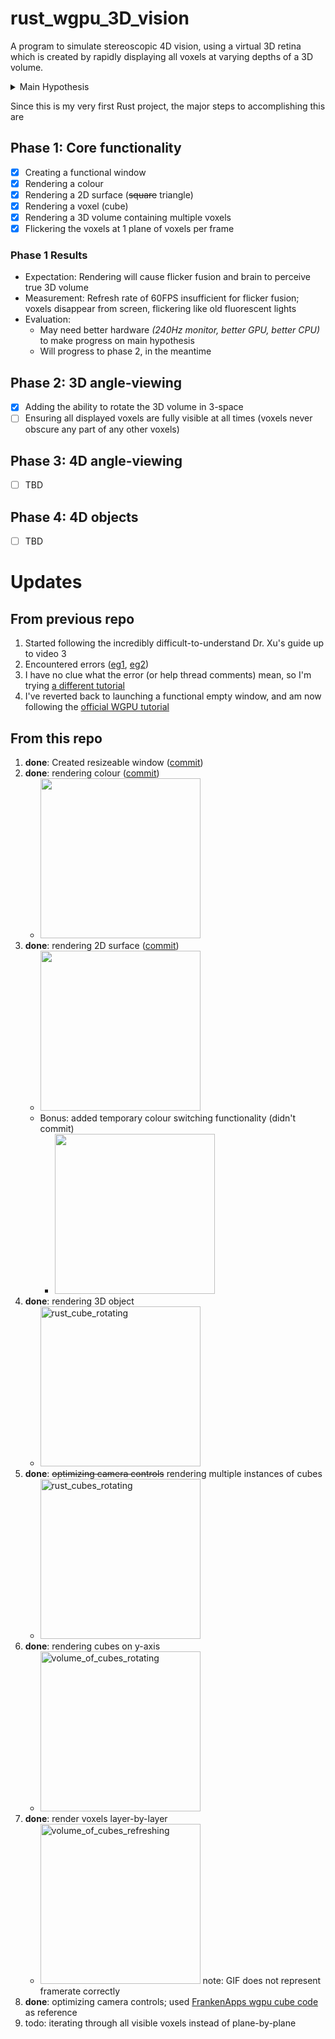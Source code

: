 # rust_wgpu_3D_vision
A program to simulate stereoscopic 4D vision, using a virtual 3D retina which is created by rapidly displaying all voxels at varying depths of a 3D volume.

<details>
<summary>Main Hypothesis</summary>

If we display a 3D object on a 2D screen by rendering multiple layers (or voxels) of its outer and internal textures (like an MRI) fast enough to refresh all voxels composing the object 10-20 times per second (aka VPS or volumes-per-second), then our brains may interpret and process this 3D voxel space as true 3D vision.

**Reasoning:** The voxels would simulate 4D photons hitting a 3D retina, and the brain should process this the same as it's already doing for the 3D photons hitting your 2D retinas as you're reading this.
  
Essentially, this is using time (via [flicker fusion](https://en.wikipedia.org/wiki/Flicker_fusion_threshold)) to extend our 2-dimensional vision into 3D.

If this works, then not only will the brain perceive true 3D volume vision, but also we can create two virtual 3D screens which display from two different 4D angles (simulating two 3D retinas, or two 4D eyes), which the brain may process into 4D binocular vision, letting us perceive 4D parallax & depth.
</details>

Since this is my very first Rust project, the major steps to accomplishing this are

## Phase 1: Core functionality
- [x] Creating a functional window
- [x] Rendering a colour
- [x] Rendering a 2D surface (~~square~~ triangle)
- [x] Rendering a voxel (cube)
- [x] Rendering a 3D volume containing multiple voxels
- [x] Flickering the voxels at 1 plane of voxels per frame

### Phase 1 Results
- Expectation: Rendering will cause flicker fusion and brain to perceive true 3D volume
- Measurement: Refresh rate of 60FPS insufficient for flicker fusion; voxels disappear from screen, flickering like old fluorescent lights
- Evaluation:
   - May need better hardware *(240Hz monitor, better GPU, better CPU)* to make progress on main hypothesis
   - Will progress to phase 2, in the meantime

## Phase 2: 3D angle-viewing
- [x] Adding the ability to rotate the 3D volume in 3-space
- [ ] Ensuring all displayed voxels are fully visible at all times (voxels never obscure any part of any other voxels)

## Phase 3: 4D angle-viewing
- [ ] TBD

## Phase 4: 4D objects
- [ ] TBD

# Updates

## From previous repo

1. Started following the incredibly difficult-to-understand Dr. Xu's guide up to video 3
1. Encountered errors ([eg1](https://stackoverflow.com/questions/18004993/how-to-determine-cause-of-directx-11-driver-hang), [eg2](https://www.gamedev.net/forums/topic/703795-dxr-and-device-hung-error/))
1. I have no clue what the error (or help thread comments) mean, so I'm trying [a different tutorial](https://github.com/peerhenry/rust_hello_triangle)
1. I've reverted back to launching a functional empty window, and am now following the [official WGPU tutorial](https://sotrh.github.io/learn-wgpu/beginner/tutorial1-window/#the-code)

## From this repo
1. **done**: Created resizeable window ([commit](https://github.com/SabianF/rust_wgpu_3D_vision/commit/094a5c9e4df79707d4df8df3e0bc1d2aa69d64f7))
1. **done**: rendering colour ([commit](https://github.com/SabianF/rust_wgpu_3D_vision/commit/93f3ad42ea52b5713723b7eed49beac66c95aa25))
   - <img src="https://user-images.githubusercontent.com/58588133/221382461-0ab01c86-9603-4a15-aa18-92feb14675d9.png" width="256" />
1. **done**: rendering 2D surface ([commit](https://github.com/SabianF/rust_wgpu_3D_vision/commit/ad066599d1c539dd1ce8ff6e829685ac643bc246))
   - <img src="https://user-images.githubusercontent.com/58588133/221392828-99132655-2af0-4dca-bf61-5c1958d327b7.png" width="256" />
   - Bonus: added temporary colour switching functionality (didn't commit)
      - <img src="https://user-images.githubusercontent.com/58588133/221487748-ec90ceaa-b4f1-4fe6-8f0f-eeb0a1112a4b.png" width="256" />
1. **done**: rendering 3D object
   - <img src="https://user-images.githubusercontent.com/58588133/221772063-2e042702-97d3-44c8-8037-69c75213bb1e.gif" width="256" alt="rust_cube_rotating" />
1. **done**: ~~optimizing camera controls~~ rendering multiple instances of cubes
   - <img src="https://user-images.githubusercontent.com/58588133/222606065-34011ff6-2b57-482e-a42f-a08f6f93c0b9.gif" width="256" alt="rust_cubes_rotating" />
1. **done**: rendering cubes on y-axis
   - <img src="https://user-images.githubusercontent.com/58588133/222637320-b5eb0d8c-1d07-441c-8985-70948e58d15a.gif" width="256" alt="volume_of_cubes_rotating" />
1. **done**: render voxels layer-by-layer
   - <img src="https://user-images.githubusercontent.com/58588133/222941633-0cb2f719-7e9e-4f4b-806b-17e22698331b.gif" width="256" alt="volume_of_cubes_refreshing" /> note: GIF does not represent framerate correctly
1. **done**: optimizing camera controls; used [FrankenApps wgpu cube code](https://github.com/FrankenApps/wgpu_cube) as reference
1. todo: iterating through all visible voxels instead of plane-by-plane
